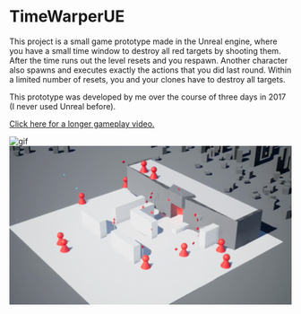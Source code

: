 # TimeWarperUE
This project is a small game prototype made in the Unreal engine, where you have a small time window to destroy all red targets by shooting them. After the time runs out the level resets and you respawn. Another character also spawns and executes exactly the actions that you did last round. Within a limited number of resets, you and your clones have to destroy all targets.

This prototype was developed by me over the course of three days in 2017 (I never used Unreal before).

[Click here for a longer gameplay video.](https://youtu.be/WMsE8JVw_I8)

<img src="TimeWarperUE-shortA.gif" alt="gif"/>
<img src="TimeWarperUE-shortB.gif" alt="gif"/>
